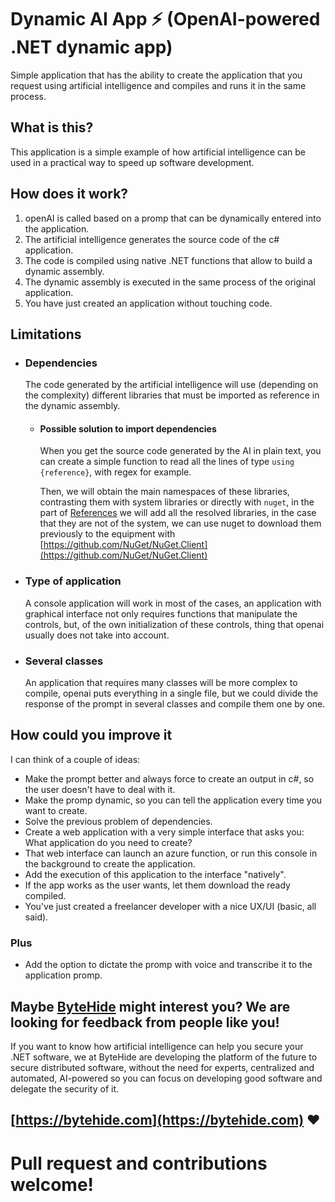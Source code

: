 # Dynamic AI App ⚡️ (OpenAI-powered .NET dynamic app)

Simple application that has the ability to create the application that you request using artificial intelligence and compiles and runs it in the same process.

## What is this?

This application is a simple example of how artificial intelligence can be used in a practical way to speed up software development.

## How does it work?

1. openAI is called based on a promp that can be dynamically entered into the application.
2. The artificial intelligence generates the source code of the c# application.
3. The code is compiled using native .NET functions that allow to build a dynamic assembly.
4. The dynamic assembly is executed in the same process of the original application.
5. You have just created an application without touching code.

## Limitations

- ### Dependencies

  The code generated by the artificial intelligence will use (depending on the complexity) different libraries that must be imported as reference in the dynamic assembly.

  - #### Possible solution to import dependencies

    When you get the source code generated by the AI in plain text, you can create a simple function to read all the lines of type `using {reference}`, with regex for example.

    Then, we will obtain the main namespaces of these libraries, contrasting them with system libraries or directly with `nuget`, in the part of [References](https://github.com/dotnetsafer/Dynamic-AI-App/blob/f75e3034efe9924b3eef6759e3a13a8d4b599848/src/Compiler.cs#L50) we will add all the resolved libraries, in the case that they are not of the system, we can use nuget to download them previously to the equipment with [https://github.com/NuGet/NuGet.Client](https://github.com/NuGet/NuGet.Client)

- ### Type of application

  A console application will work in most of the cases, an application with graphical interface not only requires functions that manipulate the controls, but, of the own initialization of these controls, thing that openai usually does not take into account.

- ### Several classes

  An application that requires many classes will be more complex to compile, openai puts everything in a single file, but we could divide the response of the prompt in several classes and compile them one by one.

## How could you improve it

I can think of a couple of ideas:

- Make the prompt better and always force to create an output in c#, so the user doesn't have to deal with it.
- Make the promp dynamic, so you can tell the application every time you want to create.
- Solve the previous problem of dependencies.
- Create a web application with a very simple interface that asks you: What application do you need to create?
- That web interface can launch an azure function, or run this console in the background to create the application.
- Add the execution of this application to the interface "natively".
- If the app works as the user wants, let them download the ready compiled.
- You've just created a freelancer developer with a nice UX/UI (basic, all said).

### Plus

- Add the option to dictate the promp with voice and transcribe it to the application promp.

## Maybe [ByteHide](https://bytehide.com) might interest you? We are looking for feedback from people like you!

If you want to know how artificial intelligence can help you secure your .NET software, we at ByteHide are developing the platform of the future to secure distributed software, without the need for experts, centralized and automated, AI-powered so you can focus on developing good software and delegate the security of it.

## [https://bytehide.com](https://bytehide.com) ♥️

# Pull request and contributions welcome!
